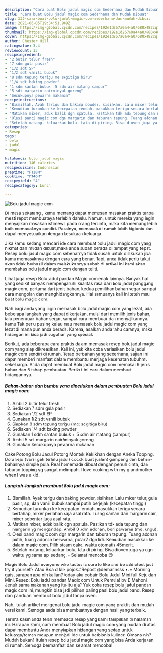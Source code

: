 ```yaml
---
description: "Cara buat Bolu jadul magic com Sederhana dan Mudah Dibuat"
title: "Cara buat Bolu jadul magic com Sederhana dan Mudah Dibuat"
slug: 335-cara-buat-bolu-jadul-magic-com-sederhana-dan-mudah-dibuat
date: 2021-06-05T19:04:51.909Z
image: https://img-global.cpcdn.com/recipes/192e1d267a0a44a0/680x482cq70/bolu-jadul-magic-com-foto-resep-utama.jpg
thumbnail: https://img-global.cpcdn.com/recipes/192e1d267a0a44a0/680x482cq70/bolu-jadul-magic-com-foto-resep-utama.jpg
cover: https://img-global.cpcdn.com/recipes/192e1d267a0a44a0/680x482cq70/bolu-jadul-magic-com-foto-resep-utama.jpg
author: Chester Hill
ratingvalue: 3.4
reviewcount: 13
recipeingredient:
- "2 butir telur fresh"
- "7 sdm gula pasir"
- "1/2 sdt SP"
- "1/2 sdt vanili bubuk"
- "8 sdm tepung terigu me segitiga biru"
- "1/4 sdt baking powder"
- "1 sdm santan bubuk  5 sdm air matang campur"
- "5 sdt margarin cairminyak goreng"
- "Secukupnya pewarna makanan"
recipeinstructions:
- "Bismillah. Ayak terigu dan baking powder, sisihkan. Lalu mixer telur, gula pasir, sp, dan vanili bubuk sampai putih berjejak (kecepatan tinggi)"
- "Kemudian turunkan ke kecepatan rendah, masukkan terigu secara bertahap, mixer perlahan saja asal rata. Tuang santan dan margarin cair, mixer sebentar juga asal rata."
- "Matikan mixer, aduk balik dgn spatula. Pastikan tdk ada tepung dan margarin yg mengendap. Ambil 3 sdm adonan, beri pewarna (me: ungu)."
- "Olesi panci magic com dgn margarin dan taburan tepung. Tuang adonan putih, tuang adonan berwarna, putar2 dgn lidi. Kemudian masukkan ke dalam magic com. Pilih steam cake, waktu otomatis 45menit."
- "Setelah matang, keluarkan bolu, tata di piring. Bisa dioven juga ya dgn waktu yg sama api sedang. Selamat mencoba 😊"
categories:
- Resep
tags:
- bolu
- jadul
- magic

katakunci: bolu jadul magic 
nutrition: 146 calories
recipecuisine: Indonesian
preptime: "PT18M"
cooktime: "PT46M"
recipeyield: "4"
recipecategory: Lunch

---
```



![Bolu jadul magic com](https://img-global.cpcdn.com/recipes/192e1d267a0a44a0/680x482cq70/bolu-jadul-magic-com-foto-resep-utama.jpg)

Di masa  sekarang , kamu memang dapat memesan masakan praktis tanpa mesti repot membuatnya terlebih dahulu. Namun, untuk mereka yang ingin menyajikan masakan istimewa pada orang tercinta, maka kita memang lebih baik memasaknya sendiri. Pasalnya, memasak di rumah lebih higienis dan dapat menyesuaikan dengan kesukaan keluarga.

Jika kamu sedang mencari ide cara membuat bolu jadul magic com yang nikmat dan mudah dibuat,maka anda sudah berada di tempat yang tepat. Resep bolu jadul magic com  sebenarnya tidak susah untuk dilakukan jika kamu memasaknya dengan cara yang benar. Tapi, anda tidak perlu takut akan tidak berhasil dalam melakukannya 
sebab di artikel ini kami akan membahas bolu jadul magic com dengan teliti.  

Lihat juga resep Bolu jadul pandan Magic com enak lainnya. Banyak hal yang sedikit banyak mempengaruhi kualitas rasa dari bolu jadul panggang magic com, pertama dari jenis bahan, kedua pemilihan bahan segar sampai cara mengolah dan menghidangkannya. Hai semuanya kali ini teteh mau buat bolu magic com.

Nah bagi anda yang ingin memasak bolu jadul magic com yang lezat, ada beberapa langkah yang dapat dikerjakan, mulai dari memilih jenis bahan, lalu penentuan bahan segar, sampai cara membuat dan menyajikannya. kamu Tak perlu pusing kalau mau memasak bolu jadul magic com yang lezat di mana pun anda berada. Karena, asalkan anda  tahu caranya, maka hidangan ini bisa jadi suguhan yang spesial.

Berikut, ada beberapa cara praktis  dalam memasak resep bolu jadul magic com yang siap dikreasikan. Kali ini, yuk kita coba variasikan bolu jadul magic com sendiri di rumah. Tetap berbahan yang sederhana, sajian ini dapat memberi manfaat dalam membantu menjaga kesehatan tubuhmu sekeluarga. Anda dapat membuat Bolu jadul magic com memakai 9 jenis bahan dan 5 tahap pembuatan. Berikut ini cara dalam membuat hidangannya.

<!--inarticleads1-->

##### Bahan-bahan dan bumbu yang diperlukan dalam pembuatan Bolu jadul magic com:

1. Ambil 2 butir telur fresh
1. Sediakan 7 sdm gula pasir
1. Sediakan 1/2 sdt SP
1. Gunakan 1/2 sdt vanili bubuk
1. Siapkan 8 sdm tepung terigu (me: segitiga biru)
1. Sediakan 1/4 sdt baking powder
1. Gunakan 1 sdm santan bubuk + 5 sdm air matang (campur)
1. Ambil 5 sdt margarin cair/minyak goreng
1. Gunakan Secukupnya pewarna makanan


Cake Potong Bolu Jadul Potong Montok Kekikinan dengan Aneka Topping. Bolu keju (versi gak terlalu jadul) cocok buat jualan! gampang dan bahan-bahannya simple pula. Real homemade dibuat dengan penuh cinta, dan taburan topping yg sangat melimpah. I love cooking with my grandmother when I was a kid. 

<!--inarticleads2-->

##### Langkah-langkah membuat Bolu jadul magic com:

1. Bismillah. Ayak terigu dan baking powder, sisihkan. Lalu mixer telur, gula pasir, sp, dan vanili bubuk sampai putih berjejak (kecepatan tinggi)
1. Kemudian turunkan ke kecepatan rendah, masukkan terigu secara bertahap, mixer perlahan saja asal rata. Tuang santan dan margarin cair, mixer sebentar juga asal rata.
1. Matikan mixer, aduk balik dgn spatula. Pastikan tdk ada tepung dan margarin yg mengendap. Ambil 3 sdm adonan, beri pewarna (me: ungu).
1. Olesi panci magic com dgn margarin dan taburan tepung. Tuang adonan putih, tuang adonan berwarna, putar2 dgn lidi. Kemudian masukkan ke dalam magic com. Pilih steam cake, waktu otomatis 45menit.
1. Setelah matang, keluarkan bolu, tata di piring. Bisa dioven juga ya dgn waktu yg sama api sedang. - Selamat mencoba 😊


Magic Bolu Jadul everyone who tastes is sure to like and be addicted. just try it yourself• Atau Bisa d klik pojok.#Repost @demarinsss •. • Morning gais, sarapan apa nih kalian? today aku cobain Bolu Jadul Mini full Keju dan Mini. Resep: Bolu jadul pandan Magic com Untuk Pemula! by D Mahoni. Jenuh sama makanan yang itu-itu aja? Yuk coba resep bolu jadul pandan magic com ini, mungkin bisa jadi pilihan paling pas! bolu jadul pand. Resep dan panduan membuat bolu jadul tanpa oven. 

Nah, itulah artikel mengenai  bolu jadul magic com  yang praktis dan mudah versi kami. Semoga anda bisa membuatnya dengan hasil yang terbaik. 

Terima kasih anda telah membaca resep yang kami tampilkan di halaman ini. Harapan kami, cara membuat  Bolu jadul magic com yang mudah di atas dapat membantu Anda menyiapkan hidangan yang sedap untuk keluarga/teman maupun menjadi ide untuk berbisnis kuliner. Gimana nih? Mudah bukan? Itulah resep bolu jadul magic com yang bisa Anda kerjakan di rumah. Semoga bermanfaat dan selamat mencoba!

